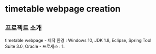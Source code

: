 # timetable webpage creation

## 프로젝트 소개

timetable webpage
	- 제작 환경 : Windows 10, JDK 1.8, Eclipse, Spring Tool Suite 3.0, Oracle
	- 프로세스 : 
		1.  
	